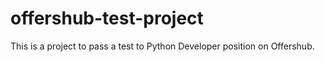 # offershub-test-project
This is a project to pass a test to Python Developer position on Offershub.
